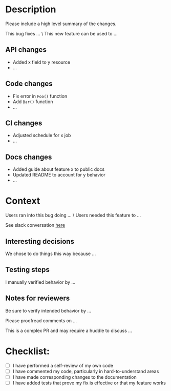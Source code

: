 # Description

Please include a high level summary of the changes.

This bug fixes ... \ This new feature can be used to ...

<!--- Fill out any of the following sections that are relevant and remove the others -->
## API changes
- Added x field to y resource
- ...

## Code changes
- Fix error in `Foo()` function
- Add `Bar()` function
- ...

## CI changes
- Adjusted schedule for x job
- ...

## Docs changes
- Added guide about feature x to public docs
- Updated README to account for y behavior
- ...

# Context

Users ran into this bug doing ... \ Users needed this feature to ...

See slack conversation [here](https://solo-io-corp.slack.com/archives/some/post)

## Interesting decisions

We chose to do things this way because ...

## Testing steps

I manually verified behavior by ...

## Notes for reviewers

Be sure to verify intended behavior by ...

Please proofread comments on ...

This is a complex PR and may require a huddle to discuss ...

# Checklist:

- [ ] I have performed a self-review of my own code
- [ ] I have commented my code, particularly in hard-to-understand areas
- [ ] I have made corresponding changes to the documentation
- [ ] I have added tests that prove my fix is effective or that my feature works

<!---
# Author reminders (delete before opening)
- Include a concise, user-facing changelog (for details, see https://github.com/solo-io/go-utils/tree/main/changelogutils) referencing the issue that is resolved
  - Include `resolvesIssue: false` unless the issue does not require a release to be resolved; only a subset of non-user-facing issues can be considered resolved without release 
- Run codegen via `make -B install-go-tools generated-code`
- Follow guidelines laid out in the Gloo Edge [contribution guide](https://docs.solo.io/gloo-edge/latest/contributing/)
- If not ready for review, open a draft PR or apply the `work in progress` label
-->